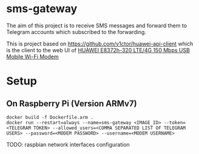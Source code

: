 # sms-gateway

The aim of this project is to receive SMS messages and forward them to Telegram accounts which subscribed to the forwarding.

This is project based on https://github.com/v1ctor/huawei-api-client which is the client to the web UI of [HUAWEI E8372h-320 LTE/4G 150 Mbps USB Mobile Wi-Fi Modem](https://www.amazon.co.uk/gp/product/B08CY7VF3S)

# Setup

## On Raspberry Pi (Version ARMv7)

```
docker build -f Dockerfile.arm .
docker run --restart=always --name=sms-gateway <IMAGE_ID> --token=<TELEGRAM TOKEN> --allowed_users=<COMMA SEPARATED LIST OF TELEGRAM USERS> --password=<MODEM PASSWORD> --username=<MODEM USERNAME>
```

TODO: raspbian network interfaces configuration
